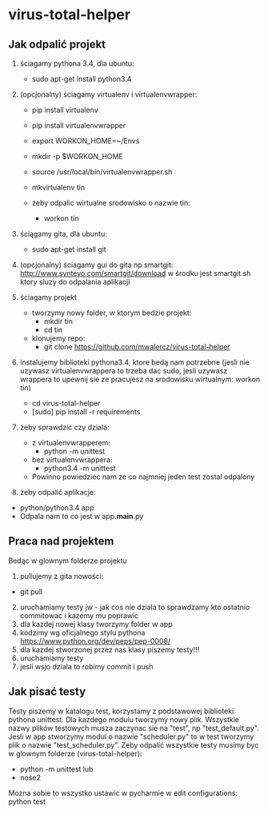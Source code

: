 # virus-total-helper

Jak odpalić projekt
-------------------
1. ściagamy pythona 3.4, dla ubuntu: 
    * sudo apt-get install python3.4
2. (opcjonalny) ściagamy virtualenv i virtualenvwrapper:
    * pip install virtualenv
    
    * pip install virtualenvwrapper
    * export WORKON_HOME=~/Envs
    * mkdir -p $WORKON_HOME
    * source /usr/local/bin/virtualenvwrapper.sh
    * mkvirtualenv tin
    * żeby odpalic wirtualne srodowisko o nazwie tin:
        * workon tin
  
3. ściągamy gita, dla ubuntu: 
    * sudo apt-get install git
4. (opcjonalny) ściagamy gui do gita np smartgit: http://www.syntevo.com/smartgit/download
w środku jest smartgit.sh ktory sluzy do odpalania aplikacji
5. ściagamy projekt
    * tworzymy nowy folder, w ktorym bedzie projekt:
        * mkdir tin
        * cd tin
    * klonujemy repo:
        * git clone https://github.com/mwalercz/virus-total-helper
6. instalujemy biblioteki pythona3.4, ktore bedą nam potrzebne (jesli nie uzywasz virtualenvwrappera to trzeba dac sudo, 
jesli uzywasz wrappera to upewnij sie ze pracujesz na srodowisku wirtualnym: workon tin)
    * cd virus-total-helper
    * [sudo] pip install -r requirements
7. żeby sprawdzic czy dziala:
   * z virtualenvwrapperem:
       * python -m unittest
   * bez virtualenvwrappera:
       * python3.4 -m unittest       
   * Powinno powiedziec nam ze co najmniej jeden test zostal odpalony
8. żeby odpalić aplikacje:
 * python/python3.4 app
 * Odpala nam to co jest w app.__main__.py
 
Praca nad projektem
-------------------
Bedąc w glownym folderze projektu
1. pullujemy z gita nowości:
* git pull
2. uruchamiamy testy jw - jak cos nie dziala to sprawdzamy kto ostatnio commitowac i kazemy mu poprawic
3. dla kazdej nowej klasy tworzymy folder w app
4. kodzimy wg oficjalnego stylu pythona https://www.python.org/dev/peps/pep-0008/
5. dla kazdej stworzonej przez nas klasy piszemy testy!!!
6. uruchamiamy testy
7. jesli wsjo dziala to robimy commit i push
    
Jak pisać testy
---------------
Testy piszemy w katalogu test, korzystamy z podstawowej biblioteki pythona unittest. Dla kazdego modulu tworzymy nowy plik.
Wszystkie nazwy plików testowych musza zaczynac sie na "test", np "test_default.py".
Jesli w app stworzymy modul o nazwie "scheduler.py" to w test tworzymy plik o nazwie "test_scheduler.py".
Zeby odpalić wszystkie testy musimy byc w glownym folderze (virus-total-helper):
* python -m unittest
    lub
* nose2
    
Mozna sobie to wszystko ustawic w pycharmie w edit configurations: python test

    
 
    
    